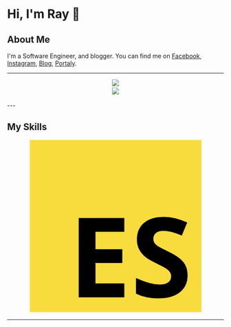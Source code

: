 # Hi, I'm Ray 👋

## About Me

I'm a Software Engineer, and blogger. You can find me on [Facebook](https://www.facebook.com/israynotarray), [Instagram](https://www.instagram.com/isray_notarray/), [Blog](https://israynotarray.com/), [Portaly](https://portaly.cc/israynotarray).

---

<p align="center">
  <img src="https://getusetprofile.vercel.app/api?username=hsiangfeng&theme=vue-dark&show_icons=true&count_private=true&hide_title=true" />
  <br />
  <img  src="https://getusetprofile.vercel.app/api/top-langs/?username=hsiangfeng&layout=compact&hide=html&theme=vue-dark" />
</p>
---

## My Skills

<p align="center">
  <img src="https://raw.githubusercontent.com/hsiangfeng/hsiangfeng/master/assets/images/skills/ecmascript.png" />
</p>

---